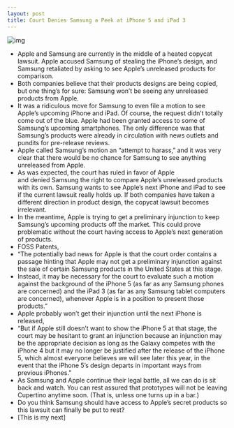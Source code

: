 ```yaml
---
layout: post
title: Court Denies Samsung a Peek at iPhone 5 and iPad 3
---
```

![img](http://media.idownloadblog.com/wp-content/uploads/2011/06/Samsung-Apple-e1308756897973.jpeg)
* Apple and Samsung are currently in the middle of a heated copycat lawsuit. Apple accused Samsung of stealing the iPhone’s design, and Samsung retaliated by asking to see Apple’s unreleased products for comparison.
* Both companies believe that their products designs are being copied, but one thing’s for sure: Samsung won’t be seeing any unreleased products from Apple.
* It was a ridiculous move for Samsung to even file a motion to see Apple’s upcoming iPhone and iPad. Of course, the request didn’t totally come out of the blue. Apple had been granted access to some of Samsung’s upcoming smartphones. The only difference was that Samsung’s products were already in circulation with news outlets and pundits for pre-release reviews.
* Apple called Samsung’s motion an “attempt to harass,” and it was very clear that there would be no chance for Samsung to see anything unreleased from Apple.
* As was expected, the court has ruled in favor of Apple and denied Samsung the right to compare Apple’s unreleased products with its own. Samsung wants to see Apple’s next iPhone and iPad to see if the current lawsuit really holds up. If both companies have taken a different direction in product design, the copycat lawsuit becomes irrelevant.
* In the meantime, Apple is trying to get a preliminary injunction to keep Samsung’s upcoming products off the market. This could prove problematic without the court having access to Apple’s next generation of products.
* FOSS Patents,
* “The potentially bad news for Apple is that the court order contains a passage hinting that Apple may not get a preliminary injunction against the sale of certain Samsung products in the United States at this stage.
* Instead, it may be necessary for the court to evaluate such a motion against the background of the iPhone 5 (as far as any Samsung phones are concerned) and the iPad 3 (as far as any Samsung tablet computers are concerned), whenever Apple is in a position to present those products.”
* Apple probably won’t get their injunction until the next iPhone is released,
* “But if Apple still doesn’t want to show the iPhone 5 at that stage, the court may be hesitant to grant an injunction because an injunction may be the appropriate decision as long as the Galaxy competes with the iPhone 4 but it may no longer be justified after the release of the iPhone 5, which almost everyone believes we will see later this year, in the event that the iPhone 5’s design departs in important ways from previous iPhones.”
* As Samsung and Apple continue their legal battle, all we can do is sit back and watch. You can rest assured that prototypes will not be leaving Cupertino anytime soon. (That is, unless one turns up in a bar.)
* Do you think Samsung should have access to Apple’s secret products so this lawsuit can finally be put to rest?
* [This is my next]

